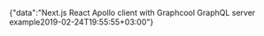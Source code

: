 {"data":"Next.js React Apollo client with Graphcool GraphQL server example2019-02-24T19:55:55+03:00"}
